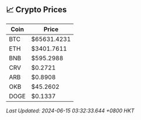 ## 📈 Crypto Prices

| Coin | Price |
| ---- | ----- |
| BTC | $65631.4231 |
| ETH | $3401.7611 |
| BNB | $595.2988 |
| CRV | $0.2721 |
| ARB | $0.8908 |
| OKB | $45.2602 |
| DOGE | $0.1337 |

_Last Updated: 2024-06-15 03:32:33.644 +0800 HKT_
